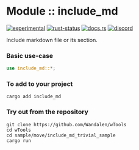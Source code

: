 <!-- {{# generate.module_header{} #}} -->

# Module :: include_md

[![experimental](https://raster.shields.io/static/v1?label=stability&message=experimental&color=orange&logoColor=eee)](https://github.com/emersion/stability-badges#experimental) [![rust-status](https://github.com/Wandalen/wTools/actions/workflows/_____.yml/badge.svg)](https://github.com/Wandalen/wTools/actions/workflows/_____.yml) [![docs.rs](https://img.shields.io/docsrs/_____?color=e3e8f0&logo=docs.rs)](https://docs.rs/_____) [![discord](https://img.shields.io/discord/872391416519737405?color=eee&logo=discord&logoColor=eee&label=ask)](https://discord.gg/m3YfbXpUUY)

Include markdown file or its section.

### Basic use-case

<!-- {{# generate.module_sample{} #}} -->

```rust
use include_md::*;

```

### To add to your project

```shell
cargo add include_md
```

### Try out from the repository

``` shell test
git clone https://github.com/Wandalen/wTools
cd wTools
cd sample/move/include_md_trivial_sample
cargo run
```
